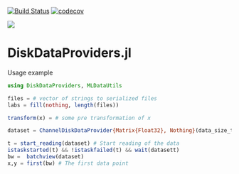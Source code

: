 [![Build Status](https://travis-ci.org/baggepinnen/DiskDataProviders.jl.svg?branch=master)](https://travis-ci.org/baggepinnen/DiskDataProviders.jl)
[![codecov](https://codecov.io/gh/baggepinnen/DiskDataProviders.jl/branch/master/graph/badge.svg)](https://codecov.io/gh/baggepinnen/DiskDataProviders.jl)


<!-- [![](https://img.shields.io/badge/docs-stable-blue.svg)](https://baggepinnen.github.io/DiskDataProviders.jl/stable) -->
[![](https://img.shields.io/badge/docs-latest-blue.svg)](https://baggepinnen.github.io/DiskDataProviders.jl/latest)

# DiskDataProviders.jl

Usage example
```julia
using DiskDataProviders, MLDataUtils

files = # vector of strings to serialized files
labs = fill(nothing, length(files))

transform(x) = # some pre transformation of x

dataset = ChannelDiskDataProvider{Matrix{Float32}, Nothing}(data_size_tuple, 2, channel_length, labels=labs, files=files, transform=transform)

t = start_reading(dataset) # Start reading of the data
istaskstarted(t) && !istaskfailed(t) && wait(datasett)
bw =  batchview(dataset)
x,y = first(bw) # The first data point
```
